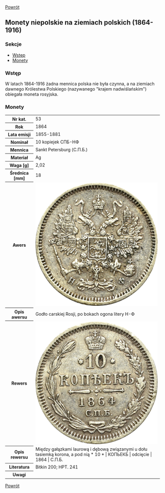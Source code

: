 [Powrót](../)


## Monety niepolskie na ziemiach polskich (1864-1916)

### Sekcje
- [Wstęp](#m1)
- [Monety](#m2)


<a id='m1'></a>
### Wstęp
W latach 1864-1916 żadna mennica polska nie była czynna, a na ziemiach dawnego Królestwa Polskiego (nazywanego "krajem nadwiślańskim") obiegała moneta rosyjska.


<a id='m2'></a>
### Monety

<table class="center">
  <tr>
    <th>Nr kat.</th>
    <td>53</td>
  </tr>
  <tr>
    <th>Rok</th>
    <td>1864</td>
  </tr>
  <tr>
    <th>Lata emisji</th>
    <td>1855-1881</td>
  </tr>
  <tr>
    <th>Nominał</th>
    <td>10 kopiejek СПБ-НФ</td>
  </tr>
  <tr>
    <th>Mennica</th>
    <td>Sankt Petersburg (С.П.Б.)</td>
  </tr>
  <tr>
    <th>Materiał</th>
    <td>Ag</td>
  </tr>
  <tr>
    <th>Waga [g]</th>
    <td>2,02</td>
  </tr>
  <tr>
    <th>Średnica [mm]</th>
    <td>18</td>
  </tr>
  <tr>
    <th>Awers</th>
    <td><img src="images/0048 - 1864 - 10 kopiejek - Aleksander II Romanow - awers.jpg"/></td>
  </tr>
  <tr>
    <th>Opis awersu</th>
    <td>Godło carskiej Rosji, po bokach ogona litery Н-Ф</td>
  </tr>
  <tr>
    <th>Rewers</th>
    <td><img src="images/0048 - 1864 - 10 kopiejek - Aleksander II Romanow - rewers.jpg"/></td>
  </tr>
  <tr>
    <th>Opis rewersu</th>
    <td>Między gałązkami laurową i dębową związanymi u dołu tasiemką korona, a pod nią * 10 * | КОПЬЕКБ | odcięcie | 1864 | С.П.Б.</td>
  </tr>
  <tr>
    <th>Literatura</th>
    <td>Bitkin 200; HPT. 241</td>
  </tr>
  <tr>
    <th>Uwagi</th>
    <td></td>
  </tr>
</table>


[Powrót](../)
